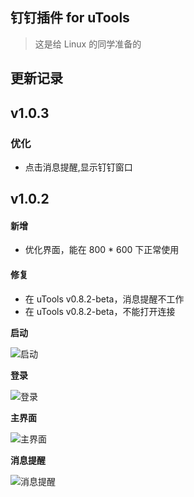 ## 钉钉插件 for uTools

> 这是给 Linux 的同学准备的

## 更新记录

## v1.0.3

### 优化

- 点击消息提醒,显示钉钉窗口

## v1.0.2

#### 新增
- 优化界面，能在 800 * 600 下正常使用
  
#### 修复
- 在 uTools v0.8.2-beta，消息提醒不工作
- 在 uTools v0.8.2-beta，不能打开连接

**启动**

![启动](https://i.loli.net/2019/07/17/5d2ecfd7c2ddb40965.png)

**登录**

![登录](https://i.loli.net/2019/10/11/ToVfaWM87931rSh.png)

**主界面**

![主界面](https://i.loli.net/2019/10/11/O4xWu8QHVnzS6bK.png)

**消息提醒**

![消息提醒](https://i.loli.net/2019/10/11/iukIV8bXZzSRFWd.png)
